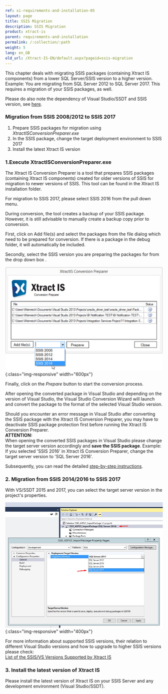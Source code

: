```yaml
---
ref: xi-requirements-and-installation-05
layout: page
title: SSIS Migration
description: SSIS Migration
product: xtract-is
parent: requirements-and-installation
permalink: /:collection/:path
weight: 5
lang: en_GB
old_url: /Xtract-IS-EN/default.aspx?pageid=ssis-migration
---
```


This chapter deals with migrating SSIS packages (containing Xtract IS components) from a lower SQL Server/SSIS version to a higher version. 
Example: You are migrating from SQL Server 2012 to SQL Server 2017. This requires a migration of your SSIS packages, as well.

Please do also note the dependency of Visual Studio/SSDT and SSIS version, see [here](https://kb.theobald-software.com/xtract-is/list-of-the-ssisvs-versions-supported-by-xtract-is).

### Migration from SSIS 2008/2012 to SSIS 2017
1. Prepare SSIS packages for migration using *XtractISConversionPreparer.exe*
2. In the SSIS package, change the target deployment environment to SSIS 2017
3. Install the latest Xtract IS version  

### 1.Execute XtractISConversionPreparer.exe
The Xtract IS Conversion Preparer is a tool that prepares SSIS packages (containing Xtract IS components) created for older versions of SSIS for migration to newer versions of SSIS. This tool can be found in the Xtract IS installation folder.

For migration to SSIS 2017, please select SSIS 2016  from the pull down menu.

During conversion, the tool creates a backup of your SSIS package. However, it is still advisable to manually create a backup copy prior to conversion.

First, click on Add file(s) and select the packages from the file dialog which need to be prepared for conversion.
If there is a package in the debug folder, it will automatically be included.

Secondly, select the SSIS version you are preparing the packages for from the drop down box .

![XIS_ConversionPreparer_2016](/img/content/XIS_ConversionPreparer_2016.jpg){:class="img-responsive" width="600px"}

Finally, click on the *Prepare* button to start the conversion process.


After opening the converted package in Visual Studio and depending on the version of Visual Studio, the Visual Studio Conversion Wizard will launch and convert the package to the format of the selected Visual Studio version.

Should you encounter an error message in Visual Studio after converting the SSIS package with the Xtract IS Conversion Preparer, you may have to deactivate SSIS package protection first before running the Xtract IS Conversion Preparer.<br>
**ATTENTION:**<br> 
When opening the converted SSIS packages in Visual Studio please change the target server version accordingly and **save the SSIS package**.
Example: If you selected 'SSIS 2016' in Xtract IS Conversion Preparer, change the target server version to 'SQL Server 2016'. 

Subsequently, you can read the detailed [step-by-step instructions](https://kb.theobald-software.com/xtract-is/step-by-step-ssis-migration).

### 2. Migration from SSIS 2014/2016 to SSIS 2017
With VS/SSDT 2015 and 2017, you can select the target server version in the project's properties.

![VS_Deployment_Target](/img/content/VS_Deployment_Target.jpg){:class="img-responsive" width="400px"}

For more information about supported SSIS versions, their relation to different Visual Studio versions and how to upgrade to higher SSIS versions please check:<br>
[List of the SSIS/VS Versions Supported by Xtract IS](https://kb.theobald-software.com/xtract-is/list-of-the-ssisvs-versions-supported-by-xtract-is)

### 3. Install the latest version of Xtract IS
Please install the latest version of Xtract IS on your SSIS Server and any development environment (Visual Studio/SSDT).
